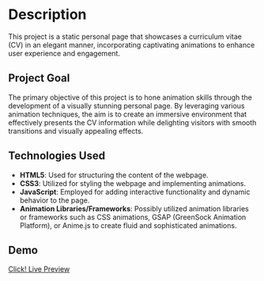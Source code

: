 # Description
This project is a static personal page that showcases a curriculum vitae (CV) in an elegant manner, incorporating captivating animations to enhance user experience and engagement.

## Project Goal
The primary objective of this project is to hone animation skills through the development of a visually stunning personal page. By leveraging various animation techniques, the aim is to create an immersive environment that effectively presents the CV information while delighting visitors with smooth transitions and visually appealing effects.

## Technologies Used

- **HTML5**: Used for structuring the content of the webpage.
- **CSS3**: Utilized for styling the webpage and implementing animations.
- **JavaScript**: Employed for adding interactive functionality and dynamic behavior to the page.
- **Animation Libraries/Frameworks**: Possibly utilized animation libraries or frameworks such as CSS animations, GSAP (GreenSock Animation Platform), or Anime.js to create fluid and sophisticated animations.

## Demo
[Click! Live Preview](link_to_live_preview)

